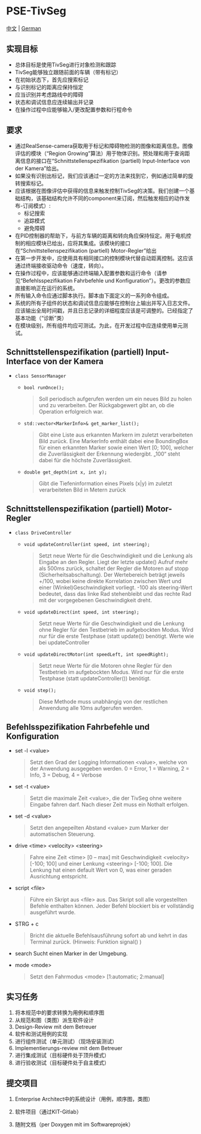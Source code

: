 # PSE-TivSeg

[中文](https://github.com/ZhouHaojie/PSE-TivSeg/tree/master/README.md) | [German](https://github.com/ZhouHaojie/PSE-TivSeg/tree/master/README_DE.md)

## 实现目标

- 总体目标是使用TivSeg进行对象检测和跟踪
- TivSeg能够独立跟随前面的车辆（带有标记）
- 在初始状态下，首先应搜索标记
- 与识别标记的距离应保持恒定
- 应当识别并考虑路线中的障碍
- 状态和调试信息应连续输出并记录
- 在操作过程中应能够输入/更改配置参数和行程命令

## 要求

- 通过RealSense-camera获取用于标记和障碍物检测的图像和距离信息。图像评估的模块（“Region Growing”算法）用于物体识别。预处理和用于查询距离信息的接口在“Schnittstellenspezifikation (partiell) Input-Interface von der Kamera”给出。
- 如果没有识别出标记，我们应该通过一定的方法来找到它，例如通过简单的旋转搜索标记。
- 应该根据在图像评估中获得的信息来触发控制TivSeg的决策。我们创建一个基础结构，该基础结构允许不同的component来订阅，然后触发相应的动作发布-订阅模式）:
  - 标记搜索
  - 追踪模式
  - 避免障碍
- 在PID控制器的帮助下，与前方车辆的距离和转向角应保持恒定。用于电机控制的相应模块已给出，应将其集成。该模块的接口在“Schnittstellenspezifikation (partiell) Motor-Regler”给出
- 在第一步开发中，应使用具有相同接口的控制模块代替自动距离控制。这应该通过终端接收驱动命令（速度，转向）。
- 在操作过程中，应该能够通过终端输入配置参数和运行命令（请参见“Befehlsspezifikation Fahrbefehle und Konfiguration”）。更改的参数应直接影响正在运行的系统。
- 所有输入命令应通过脚本执行。脚本由下面定义的一系列命令组成。
- 系统的所有子组件的状态和调试信息应能够在控制台上输出并写入日志文件。应该输出全局时间戳，并且日志记录的详细程度应该是可调整的。已经指定了基本功能（“诊断”类）
- 在模块级别，所有组件均应可测试。为此，在开发过程中应连续使用单元测试。

## Schnittstellenspezifikation (partiell) Input-Interface von der Kamera

- `class SensorManager `

  - `bool runOnce();`

    > Soll periodisch aufgerufen werden um ein neues Bild zu holen und zu verarbeiten. Der Rückgabgewert gibt an, ob die Operation erfolgreich war.

  - `std::vector<MarkerInfo>& get_marker_list();`

    > Gibt eine Liste aus erkannten Markern im zuletzt verarbeiteten Bild zurück. Eine MarkerInfo enthält dabei eine BoundingBox für einen erkannten Marker sowie einen Wert [0; 100], welcher die Zuverlässigkeit der Erkennung wiedergibt. „100“ steht dabei für die höchste Zuverlässigkeit.

  - `double get_depth(int x, int y);`

    > Gibt die Tiefeninformation eines Pixels (x|y) im zuletzt verarbeiteten Bild in Metern zurück

## Schnittstellenspezifikation (partiell) Motor-Regler 

- `class DriveController`

  - `void updateController(int speed, int steering);`

    > Setzt neue Werte für die Geschwindigkeit und die Lenkung als Eingabe an den Regler. Liegt der letzte update() Aufruf mehr als 500ms zurück, schaltet der Regler die Motoren auf stopp (Sicherheitsabschaltung). Der Wertebereich beträgt jeweils +/100, wobei keine direkte Korrelation zwischen Wert und einer (Winkel)Geschwindigkeit vorliegt. -100 als steering-Wert bedeutet, dass das linke Rad stehenbleibt und das rechte Rad mit der vorgegebenen Geschwindigkeit dreht.

  - `void updateDirect(int speed, int steering);`

    > Setzt neue Werte für die Geschwindigkeit und die Lenkung ohne Regler für den Testbetrieb im aufgebockten Modus. Wird nur für die erste Testphase (statt update()) benötigt. Werte wie bei updateController

  - `void updateDirectMotor(int speedLeft, int speedRight);`

    > Setzt neue Werte für die Motoren ohne Regler für den Testbetrieb im aufgebockten Modus. Wird nur für die erste Testphase (statt updateController()) benötigt.

  - `void step();`

    > Diese Methode muss unabhängig von der restlichen Anwendung alle 10ms aufgerufen werden.

## Befehlsspezifikation Fahrbefehle und Konfiguration

- set -l \<value>

  > Setzt den Grad der Logging Informationen \<value>, welche von der Anwendung ausgegeben werden. 0 = Error, 1 = Warning, 2 = Info, 3 = Debug, 4 = Verbose

- set -t \<value>

  > Setzt die maximale Zeit \<value>, die der TivSeg ohne weitere Eingabe fahren darf. Nach dieser Zeit muss ein Nothalt erfolgen.

- set -d \<value> 

  > Setzt den angepeilten Abstand \<value> zum Marker der automatischen Steuerung. 

- drive \<time> \<velocity> \<steering>

  > Fahre eine Zeit \<time> [0 – max] mit Geschwindigkeit \<velocity> [-100; 100] und einer Lenkung \<steering> [-100; 100]. Die Lenkung hat einen default Wert von 0, was einer geraden Ausrichtung entspricht.

- script \<file>

  > Führe ein Skript aus \<file> aus. Das Skript soll alle vorgestellten Befehle enthalten können. Jeder Befehl blockiert bis er vollständig ausgeführt wurde.

- STRG + c

  > Bricht die aktuelle Befehlsausführung sofort ab und kehrt in das Terminal zurück. (Hinweis: Funktion signal() )

- search Sucht einen Marker in der Umgebung.

- mode \<mode> 

  > Setzt den Fahrmodus \<mode> [1:automatic; 2:manual]

## 实习任务

1. 将本规范中的要求转换为用例和顺序图
2. 从规范和图（类图）派生软件设计
3. Design-Review mit dem Betreuer
4. 软件和测试用例的实现
5. 进行组件测试（单元测试）（现场安装测试）
6. Implementierungs-review mit dem Betreuer
7. 进行集成测试（目标硬件处于顶升模式）
8. 进行验收测试（目标硬件处于自主模式）

## 提交项目

1. Enterprise Architect中的系统设计（用例，顺序图，类图）

2. 软件项目（通过KIT-Gitlab）
3. 随附文档（per Doxygen mit im Softwareprojek）
